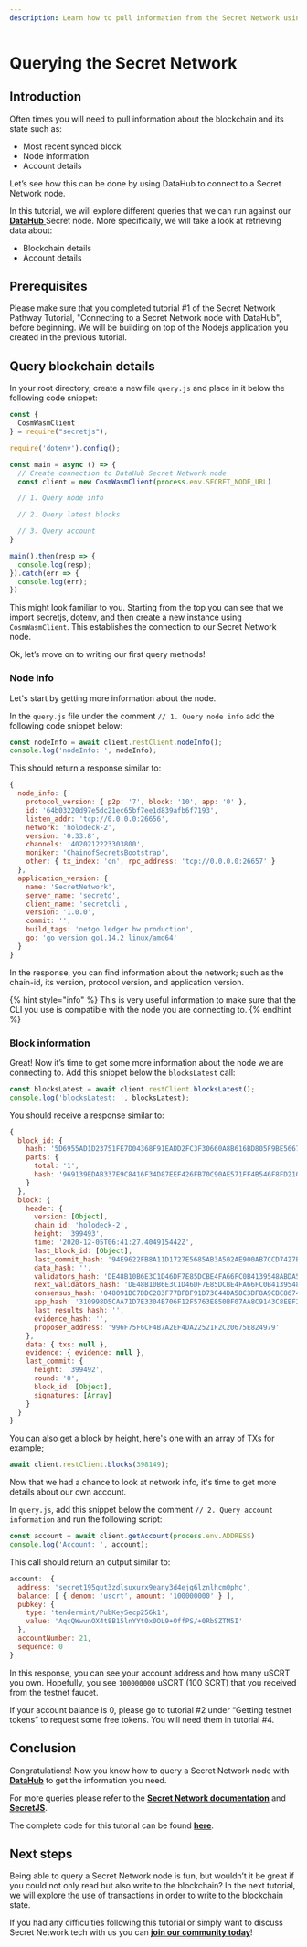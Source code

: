 ```yaml
---
description: Learn how to pull information from the Secret Network using DataHub
---
```


# Querying the Secret Network

## Introduction 

Often times you will need to pull information about the blockchain and its state such as: 

* Most recent synced block
* Node information
* Account details

Let’s see how this can be done by using DataHub to connect to a Secret Network node.

In this tutorial, we will explore different queries that we can run against our [**DataHub** ](https://figment.io/datahub-waitlist/)Secret node. More specifically, we will take a look at retrieving data about:

* Blockchain details
* Account details

## **Prerequisites**

Please make sure that you completed tutorial #1 of the Secret Network Pathway Tutorial, "Connecting to a Secret Network node with DataHub", before beginning. We will be building on top of the Nodejs application you created in the previous tutorial.

## **Query blockchain details**

In your root directory, create a new file `query.js` and place in it below the following code snippet:

```javascript
const {
  CosmWasmClient
} = require("secretjs");

require('dotenv').config();

const main = async () => {
  // Create connection to DataHub Secret Network node
  const client = new CosmWasmClient(process.env.SECRET_NODE_URL)

  // 1. Query node info

  // 2. Query latest blocks

  // 3. Query account
}

main().then(resp => {
  console.log(resp);
}).catch(err => {
  console.log(err);
})
```

This might look familiar to you. Starting from the top you can see that we import secretjs, dotenv, and then create a new instance using `CosmWasmClient`. This establishes the connection to our Secret Network node. 

Ok, let’s move on to writing our first query methods!

### Node info

Let's start by getting more information about the node.

In the `query.js` file under the comment `// 1. Query node info` add the following code snippet below:

```javascript
const nodeInfo = await client.restClient.nodeInfo();
console.log('nodeInfo: ', nodeInfo);
```

This should return a response similar to:

```javascript
{
  node_info: {
    protocol_version: { p2p: '7', block: '10', app: '0' },
    id: '64b03220d97e5dc21ec65bf7ee1d839afb6f7193',
    listen_addr: 'tcp://0.0.0.0:26656',
    network: 'holodeck-2',
    version: '0.33.8',
    channels: '4020212223303800',
    moniker: 'ChainofSecretsBootstrap',
    other: { tx_index: 'on', rpc_address: 'tcp://0.0.0.0:26657' }
  },
  application_version: {
    name: 'SecretNetwork',
    server_name: 'secretd',
    client_name: 'secretcli',
    version: '1.0.0',
    commit: '',
    build_tags: 'netgo ledger hw production',
    go: 'go version go1.14.2 linux/amd64'
  }
}
```

In the response, you can find information about the network; such as the chain-id, its version, protocol version, and application version.

{% hint style="info" %}
This is very useful information to make sure that the CLI you use is compatible with the node you are connecting to. 
{% endhint %}

### Block information 

Great! Now it’s time to get some more information about the node we are connecting to. Add this snippet below the `blocksLatest` call:

```javascript
const blocksLatest = await client.restClient.blocksLatest();
console.log('blocksLatest: ', blocksLatest);
```

You should receive a response similar to:

```javascript
{
  block_id: {
    hash: '5D6955AD1D23751FE7D04368F91EADD2FC3F30660A8B616BD805F9BE56672789',
    parts: {
      total: '1',
      hash: '969139EDAB337E9C8416F34D87EEF426FB70C90AE571FF4B546F8FD21066C00F'
    }
  },
  block: {
    header: {
      version: [Object],
      chain_id: 'holodeck-2',
      height: '399493',
      time: '2020-12-05T06:41:27.404915442Z',
      last_block_id: [Object],
      last_commit_hash: '94E9622FB8A11D1727E5685AB3A502AE900AB7CCD7427B61B1D4423C2DB562F7',
      data_hash: '',
      validators_hash: 'DE48B10B6E3C1D46DF7E85DCBE4FA66FC0B4139548ABDA5B219265CFC051A460',
      next_validators_hash: 'DE48B10B6E3C1D46DF7E85DCBE4FA66FC0B4139548ABDA5B219265CFC051A460',
      consensus_hash: '048091BC7DDC283F77BFBF91D73C44DA58C3DF8A9CBC867405D8B7F3DAADA22F',
      app_hash: '310998D5CAA71D7E3304B706F12F5763E850BF07AA8C9143C8EEF2C884D61969',
      last_results_hash: '',
      evidence_hash: '',
      proposer_address: '996F75F6CF4B7A2EF4DA22521F2C20675E824979'
    },
    data: { txs: null },
    evidence: { evidence: null },
    last_commit: {
      height: '399492',
      round: '0',
      block_id: [Object],
      signatures: [Array]
    }
  }
}
```

You can also get a block by height, here's one with an array of TXs for example;

```javascript
await client.restClient.blocks(398149);
```

Now that we had a chance to look at network info, it's time to get more details about our own account.

In `query.js`, add this snippet below the comment `// 2. Query account information` and run the following script:

```javascript
const account = await client.getAccount(process.env.ADDRESS)
console.log('Account: ', account);
```

This call should return an output similar to:

```javascript
account:  {
  address: 'secret195gut3zdlsuxurx9eany3d4ejg6lznlhcm0phc',
  balance: [ { denom: 'uscrt', amount: '100000000' } ],
  pubkey: {
    type: 'tendermint/PubKeySecp256k1',
    value: 'AqcQWwunOX4t8B15lnYYt0x0OL9+OffPS/+0RbSZTM5I'
  },
  accountNumber: 21,
  sequence: 0
}
```

In this response, you can see your account address and how many uSCRT you own. Hopefully, you see `100000000` uSCRT (100 SCRT) that you received from the testnet faucet.

If your account balance is 0, please go to tutorial \#2 under “Getting testnet tokens” to request some free tokens. You will need them in tutorial \#4.


## **Conclusion**

Congratulations! Now you know how to query a Secret Network node with [**DataHub**](https://figment.io/datahub-waitlist/) to get the information you need.

For more queries please refer to the [**Secret Network documentation**](https://build.scrt.network/) and [**SecretJS**](https://build.scrt.network/dev/secret-js.html). 

The complete code for this tutorial can be found [**here**](https://github.com/figment-networks/tutorials/blob/main/secret/3_query_node/query.js). 

## **Next steps**

Being able to query a Secret Network node is fun, but wouldn’t it be great if you could not only read but also write to the blockchain? In the next tutorial, we will explore the use of transactions in order to write to the blockchain state.

If you had any difficulties following this tutorial or simply want to discuss Secret Network tech with us you can [**join our community today**](https://discord.gg/fszyM7K)!

